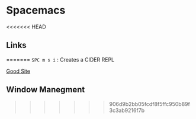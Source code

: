 # Spacemacs
<<<<<<< HEAD

## Links
=======
`SPC m s i` : Creates a CIDER REPL

[Good Site](https://spin.atomicobject.com/2017/02/16/clojure-development-in-spacemacs/)

## Window Manegment
>>>>>>> 906d9b2bb05fcdf8f5ffc950b89f3c3ab9216f7b
